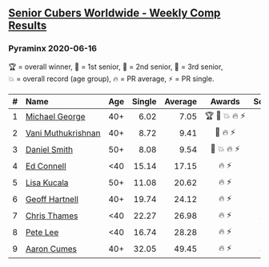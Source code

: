 <style>table {white-space: nowrap;}</style>

## [Senior Cubers Worldwide - Weekly Comp Results](/scw-comp/results/)
### Pyraminx 2020-06-16

<span style="white-space: nowrap;">🏆 = overall winner</span>, <span style="white-space: nowrap;">🥇 = 1st senior</span>, <span style="white-space: nowrap;">🥈 = 2nd senior</span>, <span style="white-space: nowrap;">🥉 = 3rd senior</span>, <span style="white-space: nowrap;">💥 = overall record (age group)</span>, <span style="white-space: nowrap;">🔥 = PR average</span>, <span style="white-space: nowrap;">⚡ = PR single</span>.

| # | Name | Age | Single | Average | Awards | Solve 1 | Solve 2 | Solve 3 | Solve 4 | Solve 5 | Video |
| :--: | :-- | :--: | --: | --: | :--: | --: | --: | --: | --: | --: | :-- |
| 1 | [Michael George](../../persons/michael_george/pyram.md) | 40+ | 6.02 | 7.05 | 🏆 🥇 💥 🔥 ⚡ | 7.57 | 6.02 | 9.72 | 7.26 | 6.33 | [Link](https://www.facebook.com/events/296087658445428/permalink/296273825093478/) |
| 2 | [Vani Muthukrishnan](../../persons/vani_muthukrishnan/pyram.md) | 40+ | 8.72 | 9.41 | 🥈 🔥 ⚡ | 8.72 | 9.03 | 10.96 | 8.88 | 10.32 | [Link](https://www.facebook.com/events/296087658445428/permalink/297660754954785/) |
| 3 | [Daniel Smith](../../persons/daniel_smith/pyram.md) | 50+ | 8.08 | 9.54 | 🥉 💥 🔥 ⚡ | 11.26 | 9.36 | 9.97 | 9.30 | 8.08 | [Link](https://www.facebook.com/events/296087658445428/permalink/301316697922524/) |
| 4 | [Ed Connell](../../persons/ed_connell/pyram.md) | <40 | 15.14 | 17.15 | 🔥 ⚡ | 15.93 | 15.14 | 23.13 | 19.35 | 16.18 | [Link](https://www.facebook.com/events/296087658445428/permalink/299485738105620/) |
| 5 | [Lisa Kucala](../../persons/lisa_kucala/pyram.md) | 50+ | 11.08 | 20.62 | 🔥 ⚡ | 16.69 | 23.21 | 21.95 | 11.08 | 1:11.83 | [Link](https://www.facebook.com/events/296087658445428/permalink/300269538027240/) |
| 6 | [Geoff Hartnell](../../persons/geoff_hartnell/pyram.md) | 40+ | 19.74 | 24.12 | 🔥 ⚡ | 19.74 | 52.89 | 22.43 | 21.95 | 27.97 | [Link](https://www.facebook.com/events/296087658445428/permalink/296203821767145/) |
| 7 | [Chris Thames](../../persons/chris_thames/pyram.md) | <40 | 22.27 | 26.98 | 🔥 ⚡ | 25.40 | 23.92 | 31.62 | 22.27 | 34.86 | [Link](https://www.facebook.com/events/296087658445428/permalink/299088241478703/) |
| 8 | [Pete Lee](../../persons/pete_lee/pyram.md) | <40 | 16.74 | 28.28 | 🔥 ⚡ | 16.74 | 34.31 | 31.88 | 18.64 | 49.60 | [Link](https://www.facebook.com/events/296087658445428/permalink/299520834768777/) |
| 9 | [Aaron Cumes](../../persons/aaron_cumes/pyram.md) | 40+ | 32.05 | 49.45 | 🔥 ⚡ | 35.17 | 32.05 | 1:07.65 | 45.52 | DNF | [Link](https://www.facebook.com/events/296087658445428/permalink/296167008437493/) |

<!-- Global site tag (gtag.js) - Google Analytics -->
<script async src="https://www.googletagmanager.com/gtag/js?id=UA-86348435-3"></script>
<script>window.dataLayer = window.dataLayer || []; function gtag() {dataLayer.push(arguments);} gtag('js', new Date()); gtag('config', 'UA-86348435-3');</script>
